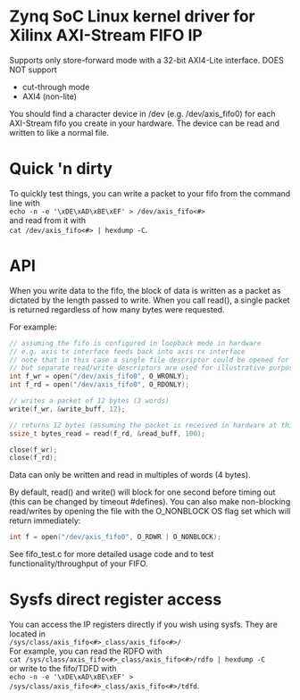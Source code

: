 # Zynq SoC Linux kernel driver for Xilinx AXI-Stream FIFO IP
Supports only store-forward mode with a 32-bit AXI4-Lite interface. DOES NOT support
- cut-through mode
- AXI4 (non-lite)

You should find a character device in /dev (e.g. /dev/axis_fifo0) for each AXI-Stream fifo you create in your hardware. The device can be read and written to like a normal file.

# Quick 'n dirty

To quickly test things, you can write a packet to your fifo from the command line with  
`echo -n -e '\xDE\xAD\xBE\xEF' > /dev/axis_fifo<#>`  
and read from it with  
`cat /dev/axis_fifo<#> | hexdump -C`.

# API

When you write data to the fifo, the block of data is written as a packet as dictated by the length passed to write. When you call read(), a single packet is returned regardless of how many bytes were requested.

For example:
```c
// assuming the fifo is configured in loopback mode in hardware
// e.g. axis tx interface feeds back into axis rx interface
// note that in this case a single file descriptor could be opened for both read and write,
// but separate read/write descriptors are used for illustrative purposes
int f_wr = open("/dev/axis_fifo0", O_WRONLY);
int f_rd = open("/dev/axis_fifo0", O_RDONLY);

// writes a packet of 12 bytes (3 words)
write(f_wr, &write_buff, 12);

// returns 12 bytes (assuming the packet is received in hardware at this point)
ssize_t bytes_read = read(f_rd, &read_buff, 100);

close(f_wr);
close(f_rd);
```

Data can only be written and read in multiples of words (4 bytes).

By default, read() and write() will block for one second before timing out (this can be changed by timeout #defines). You can also make non-blocking read/writes by opening the file with the O_NONBLOCK OS flag set which will return immediately:

```c
int f = open("/dev/axis_fifo0", O_RDWR | O_NONBLOCK);
```

See fifo_test.c for more detailed usage code and to test functionality/throughput of your FIFO.

# Sysfs direct register access

You can access the IP registers directly if you wish using sysfs. They are located in  
`/sys/class/axis_fifo<#>_class/axis_fifo<#>/`  
For example, you can read the RDFO with  
`cat /sys/class/axis_fifo<#>_class/axis_fifo<#>/rdfo | hexdump -C`  
or write to the fifo/TDFD with  
`echo -n -e '\xDE\xAD\xBE\xEF' > /sys/class/axis_fifo<#>_class/axis_fifo<#>/tdfd`.